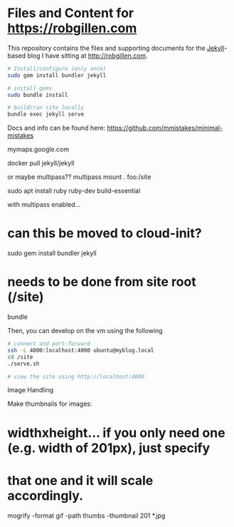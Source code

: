 # Files and Content for https://robgillen.com

This repository contains the files and supporting documents for the [Jekyll](https://jekyllrb.com/)-based blog I have sitting at http://robgillen.com. 


```bash
# Install/configure (only once)
sudo gem install bundler jekyll

# install gems
sudo bundle install

# build/run site locally
bundle exec jekyll serve
```


Docs and info can be found here: 
https://github.com/mmistakes/minimal-mistakes


mymaps.google.com



docker pull jekyll/jekyll


or maybe multipass??
multipass mount . foo:/site

sudo apt install ruby ruby-dev build-essential


with multipass enabled...

# can this be moved to cloud-init?
sudo gem install bundler jekyll
# needs to be done from site root (/site)
bundle


Then, you can develop on the vm using the following

```sh
# connect and port-forward
ssh -L 4000:localhost:4000 ubuntu@myblog.local
cd /site
./serve.sh

# view the site using http://localhost:4000
```



Image Handling

Make thumbnails for images:

# widthxheight... if you only need one (e.g. width of 201px), just specify 
# that one and it will scale accordingly.
mogrify -format gif -path thumbs -thumbnail 201 *.jpg